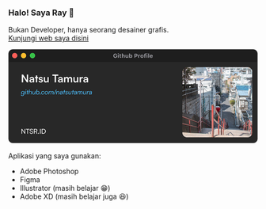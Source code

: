 ### Halo! Saya Ray 👋
Bukan Developer, hanya seorang desainer grafis.                                                               
[Kunjungi web saya disini](https://ntsr.site)

![cover](covermini.png)

Aplikasi yang saya gunakan:
 - Adobe Photoshop
 - Figma
 - Illustrator (masih belajar 😁)
 - Adobe XD (masih belajar juga 😆)

<!--![achievement](https://minecraftskinstealer.com/achievement/8/Selamat%20Datang!/natsutamura%20Github)
-->
<!--
**natsutamura/natsutamura** is a ✨ _special_ ✨ repository because its `README.md` (this file) appears on your GitHub profile.

Here are some ideas to get you started:

- 🔭 I’m currently working on ...
- 🌱 I’m currently learning ...
- 👯 I’m looking to collaborate on ...
- 🤔 I’m looking for help with ...
- 💬 Ask me about ...
- 📫 How to reach me: ...
- 😄 Pronouns: ...
- ⚡ Fun fact: ...
-->
